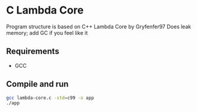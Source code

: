 # C Lambda Core

Program structure is based on C++ Lambda Core by Gryfenfer97
Does leak memory; add GC if you feel like it

## Requirements

- GCC

## Compile and run

```sh
gcc lambda-core.c -std=c99 -o app
./app
```

